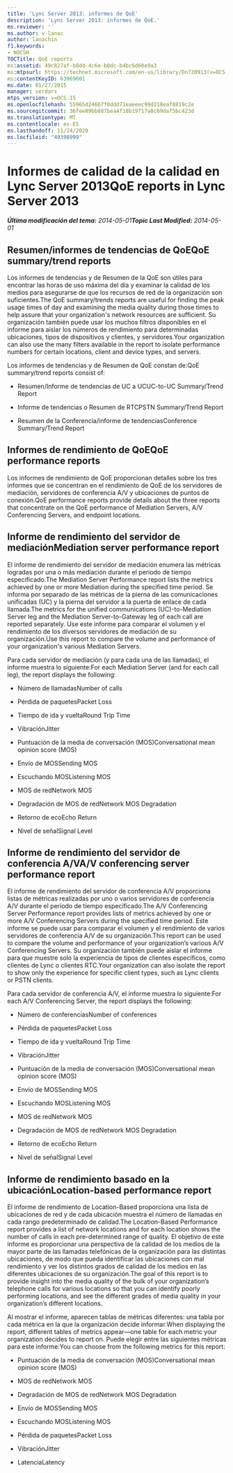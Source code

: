 ```yaml
---
title: 'Lync Server 2013: informes de QoE'
description: 'Lync Server 2013: informes de QoE.'
ms.reviewer: ''
ms.author: v-lanac
author: lanachin
f1.keywords:
- NOCSH
TOCTitle: QoE reports
ms:assetid: 49c827af-b8dd-4c6e-b0dc-b4bc6d60e9a3
ms:mtpsurl: https://technet.microsoft.com/en-us/library/Dn720913(v=OCS.15)
ms:contentKeyID: 63969601
ms.date: 01/27/2015
manager: serdars
mtps_version: v=OCS.15
ms.openlocfilehash: 55965d246b7f0ddd71eaeeec99d218eaf8819c2e
ms.sourcegitcommit: 36fee89bb887bea4f18b19f17a8c69daf5bc423d
ms.translationtype: MT
ms.contentlocale: es-ES
ms.lasthandoff: 11/24/2020
ms.locfileid: "49398999"
---
```

# <a name="qoe-reports-in-lync-server-2013"></a><span data-ttu-id="00c51-103">Informes de calidad de la calidad en Lync Server 2013</span><span class="sxs-lookup"><span data-stu-id="00c51-103">QoE reports in Lync Server 2013</span></span>

<div data-xmlns="http://www.w3.org/1999/xhtml">

<div class="topic" data-xmlns="http://www.w3.org/1999/xhtml" data-msxsl="urn:schemas-microsoft-com:xslt" data-cs="https://msdn.microsoft.com/">

<div data-asp="https://msdn2.microsoft.com/asp">



</div>

<div id="mainSection">

<div id="mainBody"><span data-ttu-id="00c51-104">

<span> </span></span><span class="sxs-lookup"><span data-stu-id="00c51-104">

<span> </span></span></span>

<span data-ttu-id="00c51-105">_**Última modificación del tema:** 2014-05-01_</span><span class="sxs-lookup"><span data-stu-id="00c51-105">_**Topic Last Modified:** 2014-05-01_</span></span>

<div>

## <a name="qoe-summarytrend-reports"></a><span data-ttu-id="00c51-106">Resumen/informes de tendencias de QoE</span><span class="sxs-lookup"><span data-stu-id="00c51-106">QoE summary/trend reports</span></span>

<span data-ttu-id="00c51-107">Los informes de tendencias y de Resumen de la QoE son útiles para encontrar las horas de uso máxima del día y examinar la calidad de los medios para asegurarse de que los recursos de red de la organización son suficientes.</span><span class="sxs-lookup"><span data-stu-id="00c51-107">The QoE summary/trends reports are useful for finding the peak usage times of day and examining the media quality during those times to help assure that your organization's network resources are sufficient.</span></span> <span data-ttu-id="00c51-108">Su organización también puede usar los muchos filtros disponibles en el informe para aislar los números de rendimiento para determinadas ubicaciones, tipos de dispositivos y clientes, y servidores.</span><span class="sxs-lookup"><span data-stu-id="00c51-108">Your organization can also use the many filters available in the report to isolate performance numbers for certain locations, client and device types, and servers.</span></span>

<span data-ttu-id="00c51-109">Los informes de tendencias y de Resumen de QoE constan de:</span><span class="sxs-lookup"><span data-stu-id="00c51-109">QoE summary/trend reports consist of:</span></span>

  - <span data-ttu-id="00c51-110">Resumen/Informe de tendencias de UC a UC</span><span class="sxs-lookup"><span data-stu-id="00c51-110">UC-to-UC Summary/Trend Report</span></span>

  - <span data-ttu-id="00c51-111">Informe de tendencias o Resumen de RTC</span><span class="sxs-lookup"><span data-stu-id="00c51-111">PSTN Summary/Trend Report</span></span>

  - <span data-ttu-id="00c51-112">Resumen de la Conferencia/informe de tendencias</span><span class="sxs-lookup"><span data-stu-id="00c51-112">Conference Summary/Trend Report</span></span>

</div>

<div>

## <a name="qoe-performance-reports"></a><span data-ttu-id="00c51-113">Informes de rendimiento de QoE</span><span class="sxs-lookup"><span data-stu-id="00c51-113">QoE performance reports</span></span>

<span data-ttu-id="00c51-114">Los informes de rendimiento de QoE proporcionan detalles sobre los tres informes que se concentran en el rendimiento de QoE de los servidores de mediación, servidores de conferencia A/V y ubicaciones de puntos de conexión.</span><span class="sxs-lookup"><span data-stu-id="00c51-114">QoE performance reports provide details about the three reports that concentrate on the QoE performance of Mediation Servers, A/V Conferencing Servers, and endpoint locations.</span></span>

</div>

<div>

## <a name="mediation-server-performance-report"></a><span data-ttu-id="00c51-115">Informe de rendimiento del servidor de mediación</span><span class="sxs-lookup"><span data-stu-id="00c51-115">Mediation server performance report</span></span>

<span data-ttu-id="00c51-116">El informe de rendimiento del servidor de mediación enumera las métricas logradas por una o más mediación durante el período de tiempo especificado.</span><span class="sxs-lookup"><span data-stu-id="00c51-116">The Mediation Server Performance report lists the metrics achieved by one or more Mediation during the specified time period.</span></span> <span data-ttu-id="00c51-117">Se informa por separado de las métricas de la pierna de las comunicaciones unificadas (UC) y la pierna del servidor a la puerta de enlace de cada llamada.</span><span class="sxs-lookup"><span data-stu-id="00c51-117">The metrics for the unified communications (UC)-to-Mediation Server leg and the Mediation Server-to-Gateway leg of each call are reported separately.</span></span> <span data-ttu-id="00c51-118">Use este informe para comparar el volumen y el rendimiento de los diversos servidores de mediación de su organización.</span><span class="sxs-lookup"><span data-stu-id="00c51-118">Use this report to compare the volume and performance of your organization's various Mediation Servers.</span></span>

<span data-ttu-id="00c51-119">Para cada servidor de mediación (y para cada una de las llamadas), el informe muestra lo siguiente:</span><span class="sxs-lookup"><span data-stu-id="00c51-119">For each Mediation Server (and for each call leg), the report displays the following:</span></span>

  - <span data-ttu-id="00c51-120">Número de llamadas</span><span class="sxs-lookup"><span data-stu-id="00c51-120">Number of calls</span></span>

  - <span data-ttu-id="00c51-121">Pérdida de paquetes</span><span class="sxs-lookup"><span data-stu-id="00c51-121">Packet Loss</span></span>

  - <span data-ttu-id="00c51-122">Tiempo de ida y vuelta</span><span class="sxs-lookup"><span data-stu-id="00c51-122">Round Trip Time</span></span>

  - <span data-ttu-id="00c51-123">Vibración</span><span class="sxs-lookup"><span data-stu-id="00c51-123">Jitter</span></span>

  - <span data-ttu-id="00c51-124">Puntuación de la media de conversación (MOS)</span><span class="sxs-lookup"><span data-stu-id="00c51-124">Conversational mean opinion score (MOS)</span></span>

  - <span data-ttu-id="00c51-125">Envío de MOS</span><span class="sxs-lookup"><span data-stu-id="00c51-125">Sending MOS</span></span>

  - <span data-ttu-id="00c51-126">Escuchando MOS</span><span class="sxs-lookup"><span data-stu-id="00c51-126">Listening MOS</span></span>

  - <span data-ttu-id="00c51-127">MOS de red</span><span class="sxs-lookup"><span data-stu-id="00c51-127">Network MOS</span></span>

  - <span data-ttu-id="00c51-128">Degradación de MOS de red</span><span class="sxs-lookup"><span data-stu-id="00c51-128">Network MOS Degradation</span></span>

  - <span data-ttu-id="00c51-129">Retorno de eco</span><span class="sxs-lookup"><span data-stu-id="00c51-129">Echo Return</span></span>

  - <span data-ttu-id="00c51-130">Nivel de señal</span><span class="sxs-lookup"><span data-stu-id="00c51-130">Signal Level</span></span>

</div>

<div>

## <a name="av-conferencing-server-performance-report"></a><span data-ttu-id="00c51-131">Informe de rendimiento del servidor de conferencia A/V</span><span class="sxs-lookup"><span data-stu-id="00c51-131">A/V conferencing server performance report</span></span>

<span data-ttu-id="00c51-132">El informe de rendimiento del servidor de conferencia A/V proporciona listas de métricas realizadas por uno o varios servidores de conferencia A/V durante el período de tiempo especificado.</span><span class="sxs-lookup"><span data-stu-id="00c51-132">The A/V Conferencing Server Performance report provides lists of metrics achieved by one or more A/V Conferencing Servers during the specified time period.</span></span> <span data-ttu-id="00c51-133">Este informe se puede usar para comparar el volumen y el rendimiento de varios servidores de conferencia A/V de su organización.</span><span class="sxs-lookup"><span data-stu-id="00c51-133">This report can be used to compare the volume and performance of your organization’s various A/V Conferencing Servers.</span></span> <span data-ttu-id="00c51-134">Su organización también puede aislar el informe para que muestre solo la experiencia de tipos de clientes específicos, como clientes de Lync o clientes RTC.</span><span class="sxs-lookup"><span data-stu-id="00c51-134">Your organization can also isolate the report to show only the experience for specific client types, such as Lync clients or PSTN clients.</span></span>

<span data-ttu-id="00c51-135">Para cada servidor de conferencia A/V, el informe muestra lo siguiente:</span><span class="sxs-lookup"><span data-stu-id="00c51-135">For each A/V Conferencing Server, the report displays the following:</span></span>

  - <span data-ttu-id="00c51-136">Número de conferencias</span><span class="sxs-lookup"><span data-stu-id="00c51-136">Number of conferences</span></span>

  - <span data-ttu-id="00c51-137">Pérdida de paquetes</span><span class="sxs-lookup"><span data-stu-id="00c51-137">Packet Loss</span></span>

  - <span data-ttu-id="00c51-138">Tiempo de ida y vuelta</span><span class="sxs-lookup"><span data-stu-id="00c51-138">Round Trip Time</span></span>

  - <span data-ttu-id="00c51-139">Vibración</span><span class="sxs-lookup"><span data-stu-id="00c51-139">Jitter</span></span>

  - <span data-ttu-id="00c51-140">Puntuación de la media de conversación (MOS)</span><span class="sxs-lookup"><span data-stu-id="00c51-140">Conversational mean opinion score (MOS)</span></span>

  - <span data-ttu-id="00c51-141">Envío de MOS</span><span class="sxs-lookup"><span data-stu-id="00c51-141">Sending MOS</span></span>

  - <span data-ttu-id="00c51-142">Escuchando MOS</span><span class="sxs-lookup"><span data-stu-id="00c51-142">Listening MOS</span></span>

  - <span data-ttu-id="00c51-143">MOS de red</span><span class="sxs-lookup"><span data-stu-id="00c51-143">Network MOS</span></span>

  - <span data-ttu-id="00c51-144">Degradación de MOS de red</span><span class="sxs-lookup"><span data-stu-id="00c51-144">Network MOS Degradation</span></span>

  - <span data-ttu-id="00c51-145">Retorno de eco</span><span class="sxs-lookup"><span data-stu-id="00c51-145">Echo Return</span></span>

  - <span data-ttu-id="00c51-146">Nivel de señal</span><span class="sxs-lookup"><span data-stu-id="00c51-146">Signal Level</span></span>

</div>

<div>

## <a name="location-based-performance-report"></a><span data-ttu-id="00c51-147">Informe de rendimiento basado en la ubicación</span><span class="sxs-lookup"><span data-stu-id="00c51-147">Location-based performance report</span></span>

<span data-ttu-id="00c51-148">El informe de rendimiento de Location-Based proporciona una lista de ubicaciones de red y de cada ubicación muestra el número de llamadas en cada rango predeterminado de calidad.</span><span class="sxs-lookup"><span data-stu-id="00c51-148">The Location-Based Performance report provides a list of network locations and for each location shows the number of calls in each pre-determined range of quality.</span></span> <span data-ttu-id="00c51-149">El objetivo de este informe es proporcionar una perspectiva de la calidad de los medios de la mayor parte de las llamadas telefónicas de la organización para las distintas ubicaciones, de modo que pueda identificar las ubicaciones con mal rendimiento y ver los distintos grados de calidad de los medios en las diferentes ubicaciones de su organización.</span><span class="sxs-lookup"><span data-stu-id="00c51-149">The goal of this report is to provide insight into the media quality of the bulk of your organization’s telephone calls for various locations so that you can identify poorly performing locations, and see the different grades of media quality in your organization’s different locations.</span></span>

<span data-ttu-id="00c51-150">Al mostrar el informe, aparecen tablas de métricas diferentes: una tabla por cada métrica en la que la organización decide informar.</span><span class="sxs-lookup"><span data-stu-id="00c51-150">When displaying the report, different tables of metrics appear—one table for each metric your organization decides to report on.</span></span> <span data-ttu-id="00c51-151">Puede elegir entre las siguientes métricas para este informe:</span><span class="sxs-lookup"><span data-stu-id="00c51-151">You can choose from the following metrics for this report:</span></span>

  - <span data-ttu-id="00c51-152">Puntuación de la media de conversación (MOS)</span><span class="sxs-lookup"><span data-stu-id="00c51-152">Conversational mean opinion score (MOS)</span></span>

  - <span data-ttu-id="00c51-153">MOS de red</span><span class="sxs-lookup"><span data-stu-id="00c51-153">Network MOS</span></span>

  - <span data-ttu-id="00c51-154">Degradación de MOS de red</span><span class="sxs-lookup"><span data-stu-id="00c51-154">Network MOS Degradation</span></span>

  - <span data-ttu-id="00c51-155">Envío de MOS</span><span class="sxs-lookup"><span data-stu-id="00c51-155">Sending MOS</span></span>

  - <span data-ttu-id="00c51-156">Escuchando MOS</span><span class="sxs-lookup"><span data-stu-id="00c51-156">Listening MOS</span></span>

  - <span data-ttu-id="00c51-157">Pérdida de paquetes</span><span class="sxs-lookup"><span data-stu-id="00c51-157">Packet Loss</span></span>

  - <span data-ttu-id="00c51-158">Vibración</span><span class="sxs-lookup"><span data-stu-id="00c51-158">Jitter</span></span>

  - <span data-ttu-id="00c51-159">Latencia</span><span class="sxs-lookup"><span data-stu-id="00c51-159">Latency</span></span>

<span data-ttu-id="00c51-160"></div>

</div>

<span> </span>

</div>

</div>

</span><span class="sxs-lookup"><span data-stu-id="00c51-160"></div>

</div>

<span> </span>

</div>

</div>

</span></span></div>

